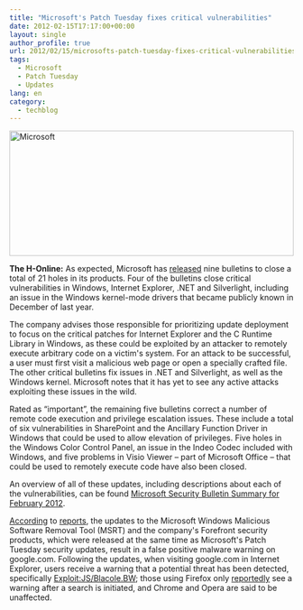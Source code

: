 ```yaml
---
title: "Microsoft's Patch Tuesday fixes critical vulnerabilities"
date: 2012-02-15T17:17:00+00:00
layout: single
author_profile: true
url: 2012/02/15/microsofts-patch-tuesday-fixes-critical-vulnerabilities/
tags:
  - Microsoft
  - Patch Tuesday
  - Updates
lang: en
category: 
  - techblog
---
```

[<img title="Microsoft" border="0" alt="Microsoft" src="http://lh6.ggpht.com/-jwiqn7tsUbo/TzvhoF3mkcI/AAAAAAAAEyA/7sgA3lghI5k/Microsoft_thumb%25255B2%25255D.jpg?imgmax=800" width="504" height="222" />](http://lh5.ggpht.com/-tyZvt7vnyI4/TzvhhYJAlYI/AAAAAAAAEx4/1eEQDD7t5nY/s1600-h/Microsoft%25255B5%25255D.jpg) 

**The H-Online:** As expected, Microsoft has [released](http://blogs.technet.com/b/msrc/archive/2012/02/14/msrc-looks-back-at-ten-years-and-the-february-2012-bulletins.aspx) nine bulletins to close a total of 21 holes in its products. Four of the bulletins close critical vulnerabilities in Windows, Internet Explorer, .NET and Silverlight, including an issue in the Windows kernel-mode drivers that became publicly known in December of last year. 

The company advises those responsible for prioritizing update deployment to focus on the critical patches for Internet Explorer and the C Runtime Library in Windows, as these could be exploited by an attacker to remotely execute arbitrary code on a victim's system. For an attack to be successful, a user must first visit a malicious web page or open a specially crafted file. The other critical bulletins fix issues in .NET and Silverlight, as well as the Windows kernel. Microsoft notes that it has yet to see any active attacks exploiting these issues in the wild. 

Rated as “important”, the remaining five bulletins correct a number of remote code execution and privilege escalation issues. These include a total of six vulnerabilities in SharePoint and the Ancillary Function Driver in Windows that could be used to allow elevation of privileges. Five holes in the Windows Color Control Panel, an issue in the Indeo Codec included with Windows, and five problems in Visio Viewer – part of Microsoft Office – that could be used to remotely execute code have also been closed. 

An overview of all of these updates, including descriptions about each of the vulnerabilities, can be found [Microsoft Security Bulletin Summary for February 2012](http://technet.microsoft.com/en-us/security/bulletin/ms12-feb). 

[According](http://krebsonsecurity.com/2012/02/microsoft-av-flags-google-com-as-malware/) to [reports](http://isc.sans.org/diary/Problem%2Bwith%2BMicrosoft%2BAntivirus%2Bregarding%2Bmalware%2Bfrom%2Bgoogle%2Bwebsite/12589), the updates to the Microsoft Windows Malicious Software Removal Tool (MSRT) and the company's Forefront security products, which were released at the same time as Microsoft's Patch Tuesday security updates, result in a false positive malware warning on google.com. Following the updates, when visiting google.com in Internet Explorer, users receive a warning that a potential threat has been detected, specifically [Exploit:JS/Blacole.BW](http://www.microsoft.com/security/portal/Threat/Encyclopedia/Entry.aspx?name=Exploit%3AJS%2FBlacole.BW&threatid=2147654043); those using Firefox only [reportedly](http://www.theregister.co.uk/2012/02/15/ms_security_google_false_alarm/) see a warning after a search is initiated, and Chrome and Opera are said to be unaffected.